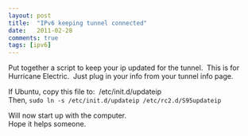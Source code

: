 ```yaml
---
layout: post
title:  "IPv6 keeping tunnel connected"
date:   2011-02-28
comments: true
tags: [ipv6]
---
```

Put together a script to keep your ip updated for the tunnel.  This is for Hurricane Electric.  Just plug in your info from your tunnel info page.  

<!--excerpt-->

<script src="https://gist.github.com/geekgonecrazy/882540.js"></script>

If Ubuntu, copy this file to:  /etc/init.d/updateip  
Then, `sudo ln -s /etc/init.d/updateip /etc/rc2.d/S95updateip  `

Will now start up with the computer.  
Hope it helps someone.
